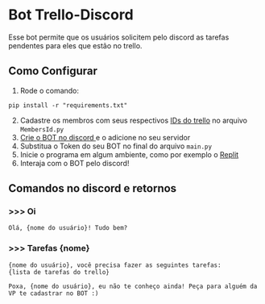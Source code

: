 # Bot Trello-Discord

Esse bot permite que os usuários solicitem pelo discord as tarefas pendentes para eles que estão no trello.

## Como Configurar
1. Rode o comando:
```
pip install -r "requirements.txt"
```
2. Cadastre os membros com seus respectivos <a href="https://developer.atlassian.com/cloud/trello/rest/">IDs do trello</a> no arquivo ```MembersId.py```
3. <a href="https://discord.com/developers/applications"> Crie o BOT no discord </a> e o adicione no seu servidor
4. Substitua o Token do seu BOT no final do arquivo ```main.py```
5. Inicie o programa em algum ambiente, como por exemplo o <a href="https://replit.com/">Replit</a>
6. Interaja com o BOT pelo discord!

## Comandos no discord e retornos
### >>> Oi
```
Olá, {nome do usuário}! Tudo bem?
```

### >>> Tarefas {nome}
```
{nome do usuário}, você precisa fazer as seguintes tarefas:
{lista de tarefas do trello}
```
   
```
Poxa, {nome do usuário}, eu não te conheço ainda! Peça para alguém da VP te cadastrar no BOT :)
```
